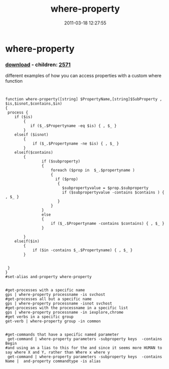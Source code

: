 ﻿---
pid:            2570
poster:         karl prosser
title:          where-property
date:           2011-03-18 12:27:55
format:         posh
parent:         0
parent:         0
children:       2571
---

# where-property

### [download](2570.ps1) - children: [2571](2571.md)

different examples of how you can access properties with a custom where function

```posh


function where-property([string] $PropertyName,[string]$SubProperty , $is,$isnot,$contains,$in)  
{
 process {
    if ($is) 
        {
           if ($_.$Propertyname -eq $is) { , $_ }
        }
    elseif ($isnot) 
        {  
            if ($_.$Propertyname -ne $is) { , $_ } 
        }
    elseif($contains)
        { 
                if ($subproperty)
                {
                    foreach ($prop in  $_.$propertyname )
                    {
                      if ($prop)
                       {
                         $subpropertyvalue = $prop.$subproperty
                         if ($subpropertyvalue -contains $contains ) { , $_ } 
                       }
                    }
                }
                else 
                {  
                    if ($_.$Propertyname -contains $contains) { , $_ }            
                }
            
        }
    elseif($in)
        { 
            if ($in -contains $_.$Propertyname) { , $_ }
        }    
     
    
 }
}
#set-alias and-property where-property


#get-processes with a specific name
gps | where-property processname -is svchost
#get-processes all but a specific name
gps | where-property processname -isnot svchost
#get-processes with the processname in a specific list
gps | where-property processname -in iexplore,chrome
#get verbs in a specific group
get-verb | where-property group -in common


#get-commands that have a specific named parameter
 get-command | where-property parameters -subproperty keys  -contains Begin 
#and using an a lias to this for the and since it seems more HUMAN to say where X and Y, rather than Where x where y 
 get-command | where-property parameters -subproperty keys  -contains Name |  and-property commandtype -is alias
 
 
```
